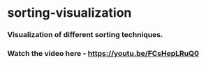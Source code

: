 # sorting-visualization
### Visualization of different sorting techniques.
### Watch the video here - https://youtu.be/FCsHepLRuQ0
